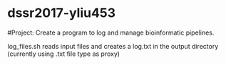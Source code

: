 # dssr2017-yliu453

#Project: Create a program to log and manage bioinformatic pipelines.

log_files.sh reads input files and creates a log.txt in the output directory (currently using .txt file type as proxy)

